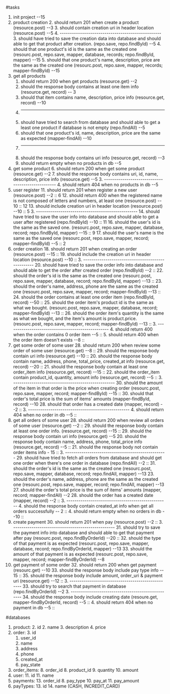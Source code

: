 #tasks
1. init project --15
2. product creation
	2. should return 201 when create a product  (resource.post)  --3
	3. should contain creation uri in header location (resource.post) --5
	4. --------------------------------------------------
	3. should have tried to save the creation data into database and should able to get that product after creation. (repo.save, repo.findById) --5
	4. should that one product's id is the same as the created one (resourc.post, repo.save, mapper, database, records; repo.findById, mapper) --15
	5. should that one product's name, description, price are the same as the created one (resourc.post, repo.save, mapper, records; mapper-findById) --15
6. get all products
	1. should return 200 when get products (resource.get) --2
	2. should the response body contains at least  one item info (resource.get, record) -- 3
	3. should that item contains name, description, price info (resource.get, record) --10
	3. --------------------------------------------------
	2. should have tried to search from database and should able to get a least one product if database is not empty (repo.findAll) --5
	3. should that one product's id, name, description, price are the same as expected (mapper-findAll) --10
	3. --------------------------------------------------
	2. should the response body contains uri info (resource.get, record) --3
	4. should return empty when no products in db --5
6. get some product
	6. should return 200 when get some product (resource.get) --2
	7. should the response body contains uri, id, name, description, price info (resource.get) --5
	3. --------------------------------------------------
	4. should return 404 when no products in db --5
11. user register
	11. should return 201 when register a new user (resource.post) --2 :: 6
	12. should return 400 when the registered name is not composed of letters and numbers, at least one (resource.post) -- 10 :: 12
	13. should include creation uri in header location (resource.post) --10 :: 5
	3. --------------------------------------------------
	14. should have tried to save the user info into database and should able to get a user after registered (repo.findById) --10 :: 11
	16. should the user's id is the same as the saved one. (resourc.post, repo.save, mapper, database, record; repo.findById, mapper) --15 :: 9
	17. should the user's name is the same as the saved one (resourc.post, repo.save, mapper, record; mapper-findById) --5 :: 2
18. order creation
	18. should return 201 when creating an order (resource.post) --15 :: 
	19. should include the creation uri in header location (resource.post) --10 :: 
	3. --------------------------------------------------
	20. should have tried to save the order info into database and should able to get the order after created order (repo.findById) --2 :: 
	22. should the order's id is the same as the created one (resourc.post, repo.save, mapper, database, record; repo.findById, mapper) --13 :: 
	23. should the order's name, address, phone are the same as the created one (resourc.post, repo.save, mapper, record; mapper-findById) --13 :: 
	24. should the order contains at least one order item (repo.findById, record)  --50 :: 
	25. should the order item's product id is the same as what we bought. (resourc.post, repo.save, mapper, database, record; mapper-findById) --13 :: 
	26. should the order item's quantity is the same as what we bought, and the item's amount is product.price. (resourc.post, repo.save, mapper, record; mapper-findById) --13 :: 
	3. --------------------------------------------------
	4. should return 400 when the order contains 0 order item --5 :: 
	5. should return 400 when the order item doesn't exists --8 :: 
27. get some order of some user
	28. should return 200 when review some order of some user (resource.get) --8 :: 
	29. should the response body contain uri info (resource.get) --10 :: 
 	20. should the response body contain name, address, phone, total\_price, created\_at info (resource.get, record) --20 :: 
 	21. should the response body contain at least one order_item info (resource.get, record) --15 :: 
 	22. should the order\_item contain product_id, quantity, amount info (resource.get, record) --5 :: 
	3. --------------------------------------------------
	30. should the amount of the item in that order is the price when creating order (resourc.post, repo.save, mapper, record; mapper-findById) --15 :: 
	30. should that order's total price is the sum of items' amounts (mapper-findById, record) --10
	28. should that order has a created date (mapper, record) --2 :: 
	3. --------------------------------------------------
	4. should return 404 when no order in db --5 :: 
27. get all orders of some user
	28. should return 200 when review all orders of some user (resource.get) --2 :: 
	29. should the response body contain at least one order info. (resource.get, record)  --15 :: 
	29. should the response body contain uri info (resource.get) --5
 	20. should the response body contain name, address, phone, total\_price info (resource.get, record) --5 :: 
 	21. should the response body not contain order items info - 15 :: 
	3. --------------------------------------------------
	29. should have tried to fetch all orders from database and should get one order when there's one order in database (repo.findAll) --2 :: 
	31. should the order's id is the same as the created one (resourc.post, repo.save, mapper, database, record; repo.findAll, mapper) --13
	23. should the order's name, address, phone are the same as the created one (resourc.post, repo.save, mapper, record; repo.findAll, mapper) --13
	27. should the order's total price is the sum of items' amounts (mapper, record; mapper-findAll) --2
	28. should the order has a created date (mapper, record) --2 :: 
	3. --------------------------------------------------
	4. should the response body contain created\_at info when get all orders successfully -- 2 :: 
	4. should return empty when no orders in db --10 :: 
29. create payment
	30. should return 201 when pay (resource.post) --2 ::
	3. --------------------------------------------------
	31. should try to save the payment info into database and should able to get that payment after pay (resourc.post, repo.findByOrderId) --20 :: 
	32. should the type of that payment is as expected (resourc.post, repo.save, mapper, database, record; repo.findByOrderId, mapper) --13
	33. should the amount of that payment is as expected (resourc.post, repo.save, mapper, record; mapper-findByOrderId) --8
34. get payment of some order
	32. should return 200 when get payment (resourc.get) --10
	33. should the response body include pay type info -- 15 :: 
	35. should the response body include amount, order_uri & payment uri (resource.get) --12 :: 
	3. --------------------------------------------------
	33. should try to search that payment in database (repo.findByOrderId) --2
	3. --------------------------------------------------
	34. should the response body include creating date (resoure.get, mapper-findByOrderId, record) --5 :: 
	4. should return 404 when no payment in db --5 :: 

#databases
1. product: 
	2. id
	2. name
	3. description
	4. price
2. order:
	3. 	id
	1. user_id
	3. name
	4. address
	5. phone
	7. created_at
	9. pay_state
7. order_items:
	8. order_id
	8. product_id
	9. quantity
	10. amount
10. user:
	11. id
	11. name
12. payments:
	13. order_id
	8. pay_type
	10. pay_at
	11. pay_amount
12. payTypes:
	13. id
	14. name (CASH, INCREDIT_CARD)

	




